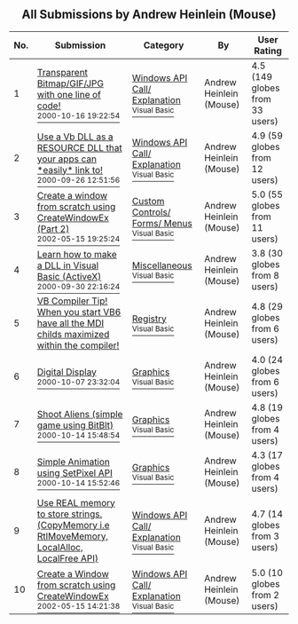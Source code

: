 ﻿<div align="center">

## All Submissions by Andrew Heinlein \(Mouse\)

</div>

No.  | Submission | Category | By   | User Rating
---- | ---------- | -------- | ---- | -----------
1 | [Transparent Bitmap/GIF/JPG with one line of code\!<br /><sup>2000-10-16 19:22:54</sup>](https://github.com/Planet-Source-Code/andrew-heinlein-mouse-transparent-bitmap-gif-jpg-with-one-line-of-code__1-12095) | [Windows API Call/ Explanation<br /><sup>Visual Basic</sup>](../ByCategory/windows-api-call-explanation__1-39.md) | Andrew Heinlein \(Mouse\) | 4.5 (149 globes from 33 users)
2 | [Use a Vb DLL as a RESOURCE DLL that your apps can \*easily\* link to\!<br /><sup>2000-09-26 12:51:56</sup>](https://github.com/Planet-Source-Code/andrew-heinlein-mouse-use-a-vb-dll-as-a-resource-dll-that-your-apps-can-easily-link-to__1-11683) | [Windows API Call/ Explanation<br /><sup>Visual Basic</sup>](../ByCategory/windows-api-call-explanation__1-39.md) | Andrew Heinlein \(Mouse\) | 4.9 (59 globes from 12 users)
3 | [Create a window from scratch using CreateWindowEx \(Part 2\)<br /><sup>2002-05-15 19:25:24</sup>](https://github.com/Planet-Source-Code/andrew-heinlein-mouse-create-a-window-from-scratch-using-createwindowex-part-2__1-34831) | [Custom Controls/ Forms/  Menus<br /><sup>Visual Basic</sup>](../ByCategory/custom-controls-forms-menus__1-4.md) | Andrew Heinlein \(Mouse\) | 5.0 (55 globes from 11 users)
4 | [Learn how to make a DLL in Visual Basic \(ActiveX\)<br /><sup>2000-09-30 22:16:24</sup>](https://github.com/Planet-Source-Code/andrew-heinlein-mouse-learn-how-to-make-a-dll-in-visual-basic-activex__1-11791) | [Miscellaneous<br /><sup>Visual Basic</sup>](../ByCategory/miscellaneous__1-1.md) | Andrew Heinlein \(Mouse\) | 3.8 (30 globes from 8 users)
5 | [VB Compiler Tip\!  When you start VB6 have all the MDI childs maximized within the compiler\!<br />](https://github.com/Planet-Source-Code/andrew-heinlein-mouse-vb-compiler-tip-when-you-start-vb6-have-all-the-mdi-childs-maximized__1-12660) | [Registry<br /><sup>Visual Basic</sup>](../ByCategory/registry__1-36.md) | Andrew Heinlein \(Mouse\) | 4.8 (29 globes from 6 users)
6 | [Digital Display<br /><sup>2000-10-07 23:32:04</sup>](https://github.com/Planet-Source-Code/andrew-heinlein-mouse-digital-display__1-11943) | [Graphics<br /><sup>Visual Basic</sup>](../ByCategory/graphics__1-46.md) | Andrew Heinlein \(Mouse\) | 4.0 (24 globes from 6 users)
7 | [Shoot Aliens \(simple game using BitBlt\)<br /><sup>2000-10-14 15:48:54</sup>](https://github.com/Planet-Source-Code/andrew-heinlein-mouse-shoot-aliens-simple-game-using-bitblt__1-12057) | [Graphics<br /><sup>Visual Basic</sup>](../ByCategory/graphics__1-46.md) | Andrew Heinlein \(Mouse\) | 4.8 (19 globes from 4 users)
8 | [Simple Animation using SetPixel API<br /><sup>2000-10-14 15:52:46</sup>](https://github.com/Planet-Source-Code/andrew-heinlein-mouse-simple-animation-using-setpixel-api__1-12056) | [Graphics<br /><sup>Visual Basic</sup>](../ByCategory/graphics__1-46.md) | Andrew Heinlein \(Mouse\) | 4.3 (17 globes from 4 users)
9 | [Use REAL memory to store strings\. \(CopyMemory i\.e RtlMoveMemory, LocalAlloc, LocalFree API\)<br />](https://github.com/Planet-Source-Code/andrew-heinlein-mouse-use-real-memory-to-store-strings-copymemory-i-e-rtlmovememory-locala__1-11612) | [Windows API Call/ Explanation<br /><sup>Visual Basic</sup>](../ByCategory/windows-api-call-explanation__1-39.md) | Andrew Heinlein \(Mouse\) | 4.7 (14 globes from 3 users)
10 | [Create a Window from scratch using CreateWindowEx<br /><sup>2002-05-15 14:21:38</sup>](https://github.com/Planet-Source-Code/andrew-heinlein-mouse-create-a-window-from-scratch-using-createwindowex__1-34819) | [Windows API Call/ Explanation<br /><sup>Visual Basic</sup>](../ByCategory/windows-api-call-explanation__1-39.md) | Andrew Heinlein \(Mouse\) | 5.0 (10 globes from 2 users)
